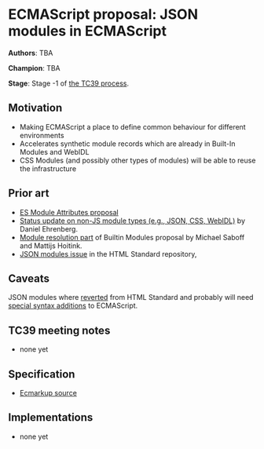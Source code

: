 # ECMAScript proposal: JSON modules in ECMAScript

**Authors**: TBA

**Champion**: TBA

**Stage**: Stage -1 of [the TC39 process](https://tc39.github.io/process-document/).

## Motivation

- Making ECMAScript a place to define common behaviour for different environments
- Accelerates synthetic module records which are already in Built-In Modules and WebIDL
- CSS Modules (and possibly other types of modules) will be able to reuse the infrastructure

## Prior art

- [ES Module Attributes proposal](https://github.com/tc39/proposal-module-attributes)
- [Status update on non-JS module types (e.g., JSON, CSS, WebIDL)](https://docs.google.com/presentation/d/1w8jWjD41htD7VxOejFqiHi6uGgHVWtZ_XmgFxgKkS7Q/edit#slide=id.p) by Daniel Ehrenberg.
- [Module resolution part](https://github.com/tc39/proposal-javascript-standard-library#module-resolution) of Builtin Modules proposal by Michael Saboff and Mattijs Hoitink.
- [JSON modules issue](https://github.com/whatwg/html/issues/4315) in the HTML Standard repository,

## Caveats

JSON modules where [reverted](https://github.com/whatwg/html/pull/4943) from HTML Standard and probably will need [special syntax additions](https://github.com/w3c/webcomponents/issues/839) to ECMAScript.

## TC39 meeting notes

- none yet

## Specification

- [Ecmarkup source](https://github.com/chicoxyzzy/proposal-json-modules/blob/master/spec.html)

## Implementations

- none yet
